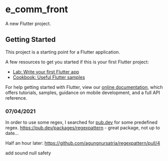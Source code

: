 # e_comm_front

A new Flutter project.

## Getting Started

This project is a starting point for a Flutter application.

A few resources to get you started if this is your first Flutter project:

- [Lab: Write your first Flutter app](https://flutter.dev/docs/get-started/codelab)
- [Cookbook: Useful Flutter samples](https://flutter.dev/docs/cookbook)

For help getting started with Flutter, view our
[online documentation](https://flutter.dev/docs), which offers tutorials,
samples, guidance on mobile development, and a full API reference.

### 07/04/2021

In order to use some regex, I searched for [pub.dev](https://pub.dev/) for some predefined regex.
https://pub.dev/packages/regexpattern - great package, not up to date...

Half an hour later:
https://github.com/agungnursatria/regexpattern/pull/4

add sound null safety
